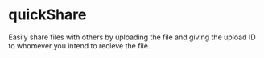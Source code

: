 # quickShare
Easily share files with others by uploading the file and giving the upload ID to whomever you intend to recieve the file.
